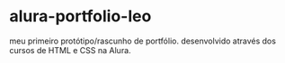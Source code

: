 # alura-portfolio-leo
meu primeiro protótipo/rascunho de portfólio. desenvolvido através dos cursos de HTML e CSS na Alura.
